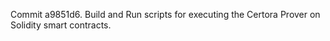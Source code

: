 Commit a9851d6.                    Build and Run scripts for executing the Certora Prover on Solidity smart contracts.